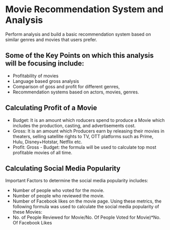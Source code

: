 # Movie Recommendation System and Analysis
Perform analysis and build a basic recommendation system based on similar genres and movies that users prefer.

## Some of the Key Points on which this analysis will be focusing include:
- Profitability of movies
- Language based gross analysis
- Comparison of goss and profit for different genres,
- Recommendation systems based on actors, movies, genres.

## Calculating Profit of a Movie
- Budget: It is an amount which roducers spend to produce a Movie which includes the production, casting, and advertisements cost.
- Gross: It is an amount which Producers earn by releasing their movies in theaters, selling satellite rights to TV, OTT platforms such as Prime, Hulu, Disney+Hotstar, Netflix etc.
- Profit: Gross - Budget: the formula will be used to calculate top most profitable movies of all time.                                                                                                                           

## Calculating Social Media Popularity
Important Factors to determine the social media popularity includes:
- Number of people who voted for the movie.
- Number of people who reviewed the movie.
- Number of Facebook likes on the movie page.
Using these metrics, the following formula was used to calculate the social media popularity of these Movies:
- No. of People Reviewed for Movie/No. Of People Voted for Movie)*No. Of Facebook Likes
